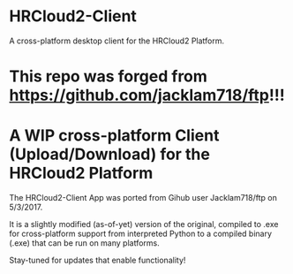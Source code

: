 # HRCloud2-Client
A cross-platform desktop client for the HRCloud2 Platform.

# This repo was forged from https://github.com/jacklam718/ftp!!!

# A WIP cross-platform Client (Upload/Download) for the HRCloud2 Platform

The HRCloud2-Client App was ported from Gihub user Jacklam718/ftp on 5/3/2017. 

It is a slightly modified (as-of-yet) version of the original, compiled to .exe for cross-platform support from interpreted Python to a compiled binary (.exe) that can be run on many platforms.

Stay-tuned for updates that enable functionality!

